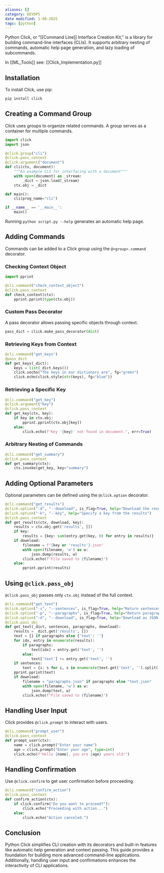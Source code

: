 ```yaml
---
aliases: []
category: DEVOPS
date modified: 1-08-2025
tags: [python]
---
```

Python Click, or "[[Command Line]] Interface Creation Kit," is a library for building command-line interfaces (CLIs). It supports arbitrary nesting of commands, automatic help page generation, and lazy loading of subcommands. 

In [[ML_Tools]] see: [[Click_Implementation.py]]
## Installation

To install Click, use pip:

```sh
pip install click
```

## Creating a Command Group

Click uses groups to organize related commands. A group serves as a container for multiple commands.

```python
import click
import json

@click.group("cli")
@click.pass_context
@click.argument("document")
def cli(ctx, document):
    """An example CLI for interfacing with a document"""
    with open(document) as _stream:
        _dict = json.load(_stream)
    ctx.obj = _dict

def main():
    cli(prog_name="cli")

if __name__ == '__main__':
    main()
```

Running `python script.py --help` generates an automatic help page.

## Adding Commands

Commands can be added to a Click group using the `@<group>.command` decorator.

### Checking Context Object

```python
import pprint

@cli.command("check_context_object")
@click.pass_context
def check_context(ctx):
    pprint.pprint(type(ctx.obj))
```

### Custom Pass Decorator

A pass decorator allows passing specific objects through context.

```python
pass_dict = click.make_pass_decorator(dict)
```

### Retrieving Keys from Context

```python
@cli.command("get_keys")
@pass_dict
def get_keys(_dict):
    keys = list(_dict.keys())
    click.secho("The keys in our dictionary are", fg="green")
    click.echo(click.style(str(keys), fg="blue"))
```

### Retrieving a Specific Key

```python
@cli.command("get_key")
@click.argument("key")
@click.pass_context
def get_key(ctx, key):
    if key in ctx.obj:
        pprint.pprint(ctx.obj[key])
    else:
        click.echo(f"Key '{key}' not found in document.", err=True)
```

### Arbitrary Nesting of Commands

```python
@cli.command("get_summary")
@click.pass_context
def get_summary(ctx):
    ctx.invoke(get_key, key="summary")
```

## Adding Optional Parameters

Optional parameters can be defined using the `@click.option` decorator.

```python
@cli.command("get_results")
@click.option("-d", "--download", is_flag=True, help="Download the result to a JSON file")
@click.option("-k", "--key", help="Specify a key from the results")
@click.pass_context
def get_results(ctx, download, key):
    results = ctx.obj.get('results', [])
    if key:
        results = {key: sum(entry.get(key, 0) for entry in results)}
    if download:
        filename = f"{key or 'results'}.json"
        with open(filename, 'w') as w:
            json.dump(results, w)
        click.echo(f"File saved to {filename}")
    else:
        pprint.pprint(results)
```

## Using `@click.pass_obj`

`@click.pass_obj` passes only `ctx.obj` instead of the full context.

```python
@cli.command("get_text")
@click.option("-s", "--sentences", is_flag=True, help="Return sentences")
@click.option("-p", "--paragraphs", is_flag=True, help="Return paragraphs")
@click.option("-d", "--download", is_flag=True, help="Download as JSON file")
@click.pass_obj
def get_text(_dict, sentences, paragraphs, download):
    results = _dict.get('results', [])
    text = {} if paragraphs else {'text': ''}
    for idx, entry in enumerate(results):
        if paragraphs:
            text[idx] = entry.get('text', '')
        else:
            text['text'] += entry.get('text', '')
    if sentences:
        text = {i: s for i, s in enumerate(text.get('text', '').split('.')) if s}
    pprint.pprint(text)
    if download:
        filename = "paragraphs.json" if paragraphs else "text.json"
        with open(filename, 'w') as w:
            json.dump(text, w)
        click.echo(f"File saved to {filename}")
```

## Handling User Input

Click provides `@click.prompt` to interact with users.

```python
@cli.command("prompt_user")
@click.pass_context
def prompt_user(ctx):
    name = click.prompt("Enter your name")
    age = click.prompt("Enter your age", type=int)
    click.echo(f"Hello {name}, you are {age} years old!")
```

## Handling Confirmation

Use `@click.confirm` to get user confirmation before proceeding.

```python
@cli.command("confirm_action")
@click.pass_context
def confirm_action(ctx):
    if click.confirm("Do you want to proceed?"):
        click.echo("Proceeding with action...")
    else:
        click.echo("Action canceled.")
```

## Conclusion

Python Click simplifies CLI creation with its decorators and built-in features like automatic help generation and context passing. This guide provides a foundation for building more advanced command-line applications. Additionally, handling user input and confirmations enhances the interactivity of CLI applications.